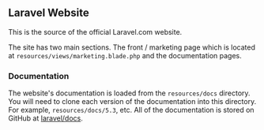 ## Laravel Website

This is the source of the official Laravel.com website.

The site has two main sections. The front / marketing page which is located at `resources/views/marketing.blade.php` and the documentation pages.

### Documentation


The website's documentation is loaded from the `resources/docs` directory. You will need to clone each version of the documentation into this directory. For example, `resources/docs/5.3`, etc. All of the documentation is stored on GitHub at [laravel/docs](https://github.com/laravel/docs).
